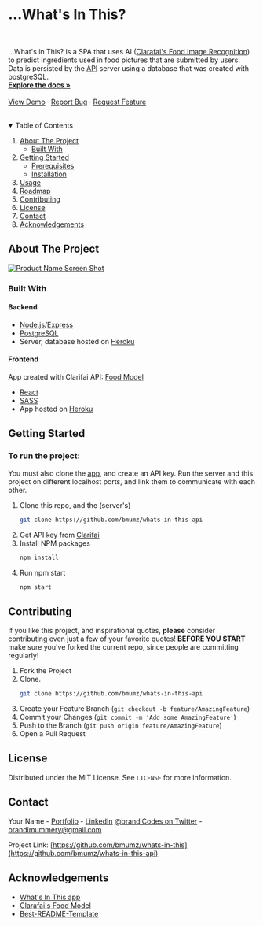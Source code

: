 <h1>...What's In This?</h1>

<!-- PROJECT LOGO -->

<br />
<p >

  <p>
   ...What's in This? is a SPA that uses AI (<a href="">Clarafai's Food Image Recognition</a>) to predict ingredients used in food pictures that are submitted by users. 
<br />
 Data is persisted by the <a href="https://www.github.com/bmumz/whats-in-this-api">API</a> server using a database that was created with postgreSQL.
    <br />
    <a href="https://github.com/bmumz/whats-in-this-api/blob/master/README.md"><strong>Explore the docs »</strong></a>
    <br />
    <br />
    <a href="https://www.whats-in-this.com">View Demo</a>
    ·
    <a href="https://github.com/bmumz/whats-in-this-api/issues">Report Bug</a>
    ·
    <a href="https://github.com/bmumz/whats-in-this-api/issues">Request Feature</a>
  </p>
</p>
<br />

<!-- TABLE OF CONTENTS -->
<details open="open">
  <summary>Table of Contents</summary>
  <ol>
    <li>
      <a href="#about-the-project">About The Project</a>
      <ul>
        <li><a href="#built-with">Built With</a></li>
      </ul>
    </li>
    <li>
      <a href="#getting-started">Getting Started</a>
      <ul>
        <li><a href="#prerequisites">Prerequisites</a></li>
        <li><a href="#installation">Installation</a></li>
      </ul>
    </li>
    <li><a href="#usage">Usage</a></li>
    <li><a href="#roadmap">Roadmap</a></li>
    <li><a href="#contributing">Contributing</a></li>
    <li><a href="#license">License</a></li>
    <li><a href="#contact">Contact</a></li>
    <li><a href="#acknowledgements">Acknowledgements</a></li>
  </ol>
</details>

<!-- ABOUT THE PROJECT -->

## About The Project

[![Product Name Screen Shot][product-screenshot]](https://whats-in-this.herokuapp.com/)

### Built With

#### Backend

- [Node.js](https://nodejs.org)/[Express](https://www.expressjs.com)
- [PostgreSQL](https://www.postgresql.org)
- Server, database hosted on [Heroku](https://www.heroku.com)

#### Frontend

App created with Clarifai API: [Food Model](https://www.clarifai.com/models/food)

- [React](https://reactjs.org/)
- [SASS](https://sass-lang.com/documentation/syntax)
- App hosted on [Heroku](https://www.heroku.com)

<!-- GETTING STARTED -->

## Getting Started

### To run the project:

You must also clone the <a href="https://www.github.com/bmumz/whats-in-this">app</a>, and create an API key.
Run the server and this project on different localhost ports, and link them to communicate with each other.

1. Clone this repo, and the (server's)
   ```sh
   git clone https://github.com/bmumz/whats-in-this-api
   ```
2. Get API key from <a href="https://www.clarifai.com">Clarifai</a>
3. Install NPM packages
   ```sh
   npm install
   ```
4. Run npm start
   ```sh
   npm start
   ```

<!-- CONTRIBUTING -->

## Contributing

If you like this project, and inspirational quotes, **please** consider contributing even just a few of your favorite quotes!
**BEFORE YOU START** make sure you've forked the current repo, since people are committing regularly!

1. Fork the Project
2. Clone.
   ```sh
   git clone https://github.com/bmumz/whats-in-this-api
   ```
3. Create your Feature Branch (`git checkout -b feature/AmazingFeature`)
4. Commit your Changes (`git commit -m 'Add some AmazingFeature'`)
5. Push to the Branch (`git push origin feature/AmazingFeature`)
6. Open a Pull Request

<!-- LICENSE -->

## License

Distributed under the MIT License. See `LICENSE` for more information.

<!-- CONTACT -->

## Contact

Your Name - [Portfolio](https://www.brandimummery.dev) - [LinkedIn](https://www.linkedin.com/in/brandimummery) [@brandiCodes on Twitter](https://twitter.com/brandiCodes) - brandimummery@gmail.com

Project Link: [https://github.com/bmumz/whats-in-this](https://github.com/bmumz/whats-in-this-api)

<!-- ACKNOWLEDGEMENTS -->

## Acknowledgements

- [What's In This app](https://www.whats-in-this.herokuapp.com)
- [Clarafai's Food Model](https://www.clarifai.com/models/food)
- [Best-README-Template](https://github.com/othneildrew/Best-README-Template/blob/master/README.md)

<!-- MARKDOWN LINKS & IMAGES -->
<!-- https://www.markdownguide.org/basic-syntax/#reference-style-links -->

[product-screenshot]: https://i.ibb.co/4sd3QBb/wit-portfolio.png

